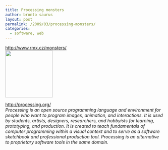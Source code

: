 ```yaml
---
title: Processing monsters
author: bronto saurus
layout: post
permalink: /2009/03/processing-monsters/
categories:
  - software, web
---
```

<a href="http://www.rmx.cz/monsters/" target="_blank" >http://www.rmx.cz/monsters/</a>  
<img src="http://www.rmx.cz/monsters/emotional_monster.gif" width="150" height="149" border="0" alt="" />

<a href="http://processing.org/" target="_blank" >http://processing.org/</a>  
*Processing is an open source programming language and environment for people who want to program images, animation, and interactions. It is used by students, artists, designers, researchers, and hobbyists for learning, prototyping, and production. It is created to teach fundamentals of computer programming within a visual context and to serve as a software sketchbook and professional production tool. Processing is an alternative to proprietary software tools in the same domain.*